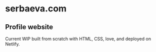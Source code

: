 # serbaeva.com

## Profile website

Current WIP built from scratch with HTML, CSS, love, and deployed on Netlify.
